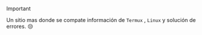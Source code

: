 > [!IMPORTANT]
> Un sitio mas donde se compate información de `Termux` , `Linux` y solución de errores. 😒


